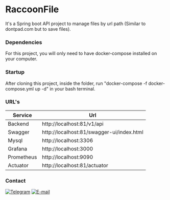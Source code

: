 # RaccoonFile #
It's a Spring boot API project to manage files by url path (Similar to dontpad.com but to save files).

### Dependencies
For this project, you will only need to have docker-compose installed on your computer.

### Startup
After cloning this project, inside the folder, run "docker-compose -f docker-compose.yml up -d" in your bash terminal.

### URL's
| Service | Url                                       |
|---------|-------------------------------------------|
| Backend | http://localhost:81/v1/api                |
| Swagger | http://localhost:81/swagger-ui/index.html |
| Mysql   | http://localhost:3306                     |
| Grafana | http://localhost:3000                     |
| Prometheus | http://localhost:9090                  |
| Actuator | http://localhost:81/actuator              |

### Contact
[![Telegram](https://img.shields.io/badge/-@gabrielsyphan-0088CC?style=flat&logo=Telegram&logoColor=white&link=https://t.me/gabrielsyphan/)](https://t.me/gabrielsyphan "Telegram") [![E-mail](https://img.shields.io/badge/-gabrielsyphan@raccoonbit.com-c14438?style=flat&logo=Gmail&logoColor=white&link=mailto:gabrielsyphan@raccoonbit.com)](mailto:gabrielsyphan@raccoonbit.com "E-mail")
